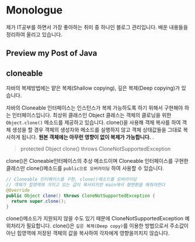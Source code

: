# Monologue

제가 IT공부를 하면서 가장 좋아하는 취미 중 하나인 블로그 관리입니다.
배운 내용들을 정리하여 올리고 있습니다.

## Preview my Post of Java

## cloneable

  자바의 복제방법에는 얕은 복제(Shallow copying), 깊은 복제(Deep copying)가 있습니다.

  자바의 Cloneable 인터페이스는 인스턴스가 복제 가능하도록 하기 위해서 구현해야 하는 인터페이스입니다.
  최상위 클래스인 Object 클래스는 객체의 클로닝을 위한 `Object.clone()` 메소드를 제공하고 있습니다.
  clone()을 사용해 객체 복사를 하여 객체 생성을 할 경우 객체의 생성자와 메소드를 실행하지 않고 객체 상태값들을 그대로 복사하게 됩니다. __원본 객체에는 아무런 영향이 없이 복제가 가능합니다.__ .

  > protected Object clone() throws CloneNotSupportedException

  clone()은 Cloneable인터페이스의 추상 메소드이며 Cloneable 인터페이스를 구현한 클래스만
  clone()메소드를 `public으로 오버라이딩` 하여 사용할 수 있습니다.

  ```java
  // Cloneable 인터페이스를 구현, clone()메소드를 오버라이딩
  // 객체가 힙영역에 가지고 있는 값이 복사되지만 main에서 형변환을 해줘야한다
  @Override
  public Object clone() throws CloneNotSupportedException {
    return super.clone();
  }
  ```

  clone()메소드가 지원되지 않을 수도 있기 때문에 CloneNotSupportedException 예외처리가 필요합니다.
  clone()은 `깊은 복제(Deep copy)`를 이용한 방법으로서 주소값이아닌 힙영역에 저장된 객체의 값을 복사하여
  각자에게 영향을끼치지 않습니다.
